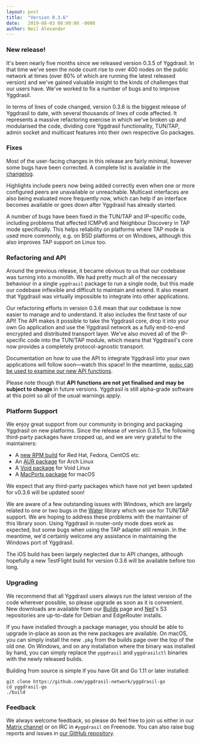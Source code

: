 ```yaml
---
layout: post
title:  "Version 0.3.6"
date:   2019-08-03 08:00:00 -0000
author: Neil Alexander
---
```


### New release!

It's been nearly five months since we released version 0.3.5 of Yggdrasil. In
that time we've seen the node count rise to over 400 nodes on the public network
at times (over 80% of which are running the latest released version) and we've
gained valuable insight to the kinds of challenges that our users have. We've
worked to fix a number of bugs and to improve Yggdrasil.

In terms of lines of code changed, version 0.3.6 is the biggest release of
Yggdrasil to date, with several thousands of lines of code affected. It
represents a massive refactoring exercise in which we've broken up and
modularised the code, dividing core Yggdrasil functionality, TUN/TAP, admin
socket and multicast features into their own respective Go packages.

### Fixes

Most of the user-facing changes in this release are fairly minimal, however some
bugs have been corrected. A complete list is available in the [changelog](../changelog.md).

Highlights include peers now being added correctly even when one or more
configured peers are unavailable or unreachable. Multicast interfaces are also
being evaluated more frequently now, which can help if an interface becomes
available or goes down after Yggdrasil has already started.

A number of bugs have been fixed in the TUN/TAP and IP-specific code, including
problems that affected ICMPv6 and Neighbour Discovery in TAP mode specifically.
This helps reliability on platforms where TAP mode is used more commonly, e.g.
on BSD platforms or on Windows, although this also improves TAP support on Linux
too.

### Refactoring and API

Around the previous release, it became obvious to us that our codebase was
turning into a monolith. We had pretty much all of the necessary behaviour in
a single `yggdrasil` package to run a single node, but this made our codebase
inflexible and difficult to maintain and extend. It also meant that Yggdrasil
was virtually impossible to integrate into other applications.

Our refactoring efforts in version 0.3.6 mean that our codebase is now easier to
manage and to understand. It also includes the first taste of our API! The
API makes it possible to take the Yggdrasil core, drop it into your own Go
application and use the Yggdrasil network as a fully end-to-end encrypted and
distributed transport layer. We've also moved all of the IP-specific code into
the TUN/TAP module, which means that Yggdrasil's core now provides a completely
protocol-agnostic transport.

Documentation on how to use the API to integrate Yggdrasil into your own
applications will follow soon—watch this space! In the meantime, [`godoc` can be
used to examine our new API functions](https://godoc.org/github.com/yggdrasil-network/yggdrasil-go/src/yggdrasil).

Please note though that **API functions are not yet finalised and may be subject
to change** in future versions. Yggdrasil is still alpha-grade software at this
point so all of the usual warnings apply.

### Platform Support

We enjoy great support from our community in bringing and packaging Yggdrasil on
new platforms. Since the release of version 0.3.5, the following third-party
packages have cropped up, and we are very grateful to the maintainers:

- A [new RPM build](https://copr.fedorainfracloud.org/coprs/leisteth/yggdrasil/) for Red Hat, Fedora, CentOS etc.
- An [AUR package](https://aur.archlinux.org/packages/yggdrasil-git/) for Arch Linux
- A [Void package](https://github.com/void-linux/void-packages/tree/master/srcpkgs/yggdrasil) for Void Linux
- A [MacPorts package](https://github.com/macports/macports-ports/blob/master/net/yggdrasil-go/Portfile) for macOS

We expect that any third-party packages which have not yet been updated for
v0.3.6 will be updated soon!

We are aware of a few outstanding issues with Windows, which are largely related
to one or two bugs in the [Water](https://github.com/songgao/water) library
which we use for TUN/TAP support. We are hoping to address these problems with
the maintainer of this library soon. Using Yggdrasil in router-only mode does
work as expected, but some bugs when using the TAP adapter still remain. In the
meantime, we'd certainly welcome any assistance in maintaining the Windows port
of Yggdrasil.

The iOS build has been largely neglected due to API changes, although hopefully
a new TestFlight build for version 0.3.6 will be available before too long.

### Upgrading

We recommend that all Yggdrasil users always run the latest version of the code
wherever possible, so please upgrade as soon as it is convenient. New downloads
are available from our [Builds](builds.md) page and
[Neil](https://github.com/neilalexander)'s S3 repositories are up-to-date for
Debian and EdgeRouter installs.

If you have installed through a package manager, you should be able to upgrade
in-place as soon as the new packages are available. On macOS, you can simply
install the new `.pkg` from the builds page over the top of the old one. On
Windows, and on any installation where the binary was installed by hand, you can
simply replace the `yggdrasil` and `yggdrasilctl` binaries with the newly
released builds.

Building from source is simple if you have Git and Go 1.11 or later installed:
```
git clone https://github.com/yggdrasil-network/yggdrasil-go
cd yggdrasil-go
./build
```

### Feedback

We always welcome feedback, so please do feel free to join us either in our
[Matrix channel](https://riot.im/app/#/room/%23yggdrasil:matrix.org) or on IRC
in `#yggdrasil` on Freenode. You can also raise bug reports and issues in [our
GitHub repository](https://github.com/yggdrasil-network/yggdrasil-go/issues).
